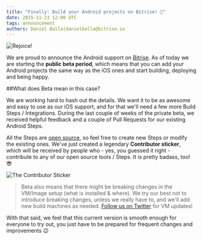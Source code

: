 ```yaml
---
title: "Finally: Build your Android projects on Bitrise! 🚀"
date: 2015-11-23 12:00 UTC
tags: announcement
authors: Daniel Balla|danielballa@bitrise.io
---
```


![Rejoice!](celebrate.gif)


We are proud to announce the Android support on [Bitrise](https://www.bitrise.io). As of today we are starting the **public beta period**, which means that you can add your Android projects the same way as the iOS ones and start building, deploying and being happy.


##What does Beta mean in this case?


We are working hard to hash out the details. We want it to be as awesome and easy to use as our iOS support, and for that we'll need a few more Build Steps / Integrations. During the last couple of weeks of the private beta, we received helpful feedback and a couple of Pull Requests for our existing Android Steps.

All the Steps are [open source](https://github.com/bitrise-io/bitrise-steplib/tree/master/steps), so feel free to create new Steps or modify the existing ones. We've just created a legendary **Contributor sticker**, which will be received by people who - yes, you guessed it right - contribute to any of our open source tools / Steps. It is pretty badass, too! 😎

![The Contributor Sticker](contributor_mockup.jpg)

>Beta also means that there might be breaking changes in the VM/Image setup (what is installed & where). We try our best not to introduce breaking changes, unless we really have to, and we'll add new build machines as needed. [Follow us on Twitter](https://twitter.com/bitrise) for VM updates!


With that said, we feel that this current version is smooth enough for everyone to try out, you just have to be prepared for frequent changes and improvements 😉
